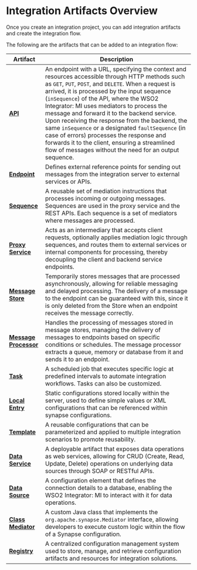 # Integration Artifacts Overview

Once you create an integration project, you can add integration artifacts and create the integration flow.

The following are the artifacts that can be added to an integration flow:

| Artifact                                                                                             | Description                                                                                                                                                                                                                                                                                                                                                                                                                                                                                                                                                                                           |
|------------------------------------------------------------------------------------------------------|-------------------------------------------------------------------------------------------------------------------------------------------------------------------------------------------------------------------------------------------------------------------------------------------------------------------------------------------------------------------------------------------------------------------------------------------------------------------------------------------------------------------------------------------------------------------------------------------------------|
| [**API**]({{base_path}}/develop/creating-artifacts/creating-an-api)                                  | An endpoint with a URL, specifying the context and resources accessible through HTTP methods such as `GET`, `PUT`, `POST`, and `DELETE`. When a request is arrived, it is processed by the input sequence (`inSequence`) of the API, where the WSO2 Integrator: MI uses mediators to process the message and forward it to the backend service. Upon receiving the response from the backend, the same `inSequence` or a designated `faultSequence` (in case of errors) processes the response and forwards it to the client, ensuring a streamlined flow of messages without the need for an output sequence. |
| [**Endpoint**]({{base_path}}/develop/creating-artifacts/creating-endpoints)                          | Defines external reference points for sending out messages from the integration server to external services or APIs.                                                                                                                                                                                                                                                                                                                                                                                                                                                                                  |
| [**Sequence**]({{base_path}}/develop/creating-artifacts/creating-reusable-sequences)                 | A reusable set of mediation instructions that processes incoming or outgoing messages. Sequences are used in the proxy service and the REST APIs. Each sequence is a set of mediators where messages are processed.                                                                                                                                                                                                                                                                                                                                                                                   |
| [**Proxy Service**]({{base_path}}/develop/creating-artifacts/creating-a-proxy-service)               | Acts as an intermediary that accepts client requests, optionally applies mediation logic through sequences, and routes them to external services or internal components for processing, thereby decoupling the client and backend service endpoints.                                                                                                                                                                                                                                                                                                                                                  |
| [**Message Store**]({{base_path}}/develop/creating-artifacts/creating-a-message-store)               | Temporarily stores messages that are processed asynchronously, allowing for reliable messaging and delayed processing. The delivery of a message to the endpoint can be guaranteed with this, since it is only deleted from the Store when an endpoint receives the message correctly.                                                                                                                                                                                                                                                                                                                |
| [**Message Processor**]({{base_path}}/develop/creating-artifacts/creating-a-message-processor)       | Handles the processing of messages stored in message stores, managing the delivery of messages to endpoints based on specific conditions or schedules. The message processor extracts a queue, memory or database from it and sends it to an endpoint.                                                                                                                                                                                                                                                                                                                                                |
| [**Task**]({{base_path}}/develop/creating-artifacts/creating-scheduled-task)                         | A scheduled job that executes specific logic at predefined intervals to automate integration workflows. Tasks can also be customized.                                                                                                                                                                                                                                                                                                                                                                                                                                                                 |
| [**Local Entry**]({{base_path}}/develop/creating-artifacts/registry/creating-local-registry-entries) | Static configurations stored locally within the server, used to define simple values or XML configurations that can be referenced within synapse configurations.                                                                                                                                                                                                                                                                                                                                                                                                                                      |
| [**Template**]({{base_path}}/develop/creating-artifacts/creating-endpoint-templates)                 | A reusable configurations that can be parameterized and applied to multiple integration scenarios to promote reusability.                                                                                                                                                                                                                                                                                                                                                                                                                                                                             |
| [**Data Service**]({{base_path}}/develop/creating-artifacts/data-services/creating-data-services)    | A deployable artifact that exposes data operations as web services, allowing for CRUD (Create, Read, Update, Delete) operations on underlying data sources through SOAP or RESTful APIs.                                                                                                                                                                                                                                                                                                                                                                                                              |
| [**Data Source**]({{base_path}}/develop/creating-artifacts/data-services/creating-datasources)       | A configuration element that defines the connection details to a database, enabling the WSO2 Integrator: MI to interact with it for data operations.                                                                                                                                                                                                                                                                                                                                                                                                                                                     | 
| [**Class Mediator**]({{base_path}}/develop/customizations/creating-custom-mediators)                 | A custom Java class that implements the `org.apache.synapse.Mediator` interface, allowing developers to execute custom logic within the flow of a Synapse configuration.                                                                                                                                                                                                                                                                                                                                                                                                                              |
| [**Registry**]({{base_path}}/develop/creating-artifacts/creating-registry-resources)                 | A centralized configuration management system used to store, manage, and retrieve configuration artifacts and resources for integration solutions.                                                                                                                                                                                                                                                                                                                                                                                                                                                    |

